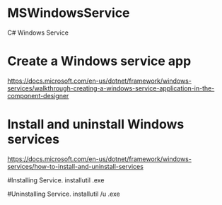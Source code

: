# MSWindowsService
C# Windows Service



#  Create a Windows service app

https://docs.microsoft.com/en-us/dotnet/framework/windows-services/walkthrough-creating-a-windows-service-application-in-the-component-designer


#  Install and uninstall Windows services

https://docs.microsoft.com/en-us/dotnet/framework/windows-services/how-to-install-and-uninstall-services

#Installing Service.
installutil <yourproject>.exe
  
#Uninstalling Service.
installutil /u <yourproject>.exe
